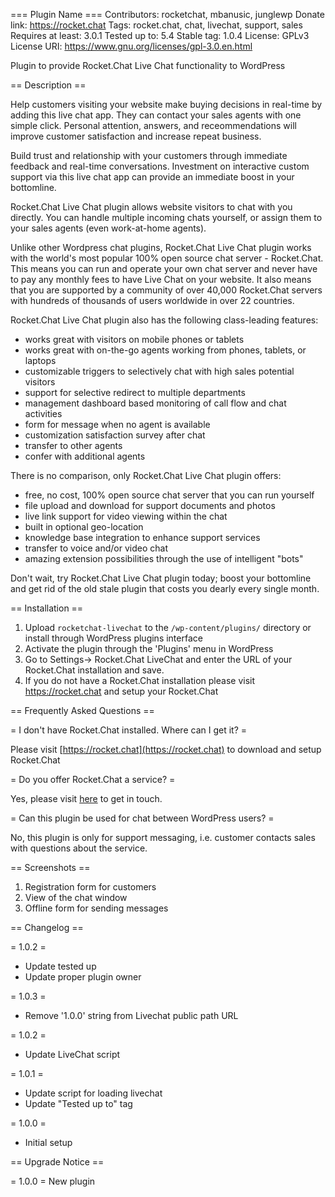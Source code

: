 === Plugin Name ===
Contributors: rocketchat, mbanusic, junglewp
Donate link: https://rocket.chat
Tags: rocket.chat, chat, livechat, support, sales
Requires at least: 3.0.1
Tested up to: 5.4
Stable tag: 1.0.4
License: GPLv3
License URI: https://www.gnu.org/licenses/gpl-3.0.en.html

Plugin to provide Rocket.Chat Live Chat functionality to WordPress

== Description ==

Help customers visiting your website make buying decisions in real-time by adding this live chat app.  They can contact your sales agents with one simple click.   Personal attention, answers, and receommendations will improve customer satisfaction and increase repeat business.

Build trust and relationship with your customers through immediate feedback and real-time conversations.  Investment on interactive custom support via this live chat app can provide an immediate boost in your bottomline.

Rocket.Chat Live Chat plugin allows website visitors to chat with you directly.   You can handle multiple incoming chats yourself, or assign them to your sales agents (even work-at-home agents).

Unlike other Wordpress chat plugins, Rocket.Chat Live Chat plugin works with the world's most popular 100% open source chat server - Rocket.Chat.  This means you can run and operate your own chat server and never have to pay any monthly fees to have Live Chat on your website.  It also means that you are supported by a community of over 40,000 Rocket.Chat servers with hundreds of thousands of users worldwide in over 22 countries.

Rocket.Chat Live Chat plugin also has the following class-leading features:

* works great with visitors on mobile phones or tablets
* works great with on-the-go agents working from phones, tablets, or laptops
* customizable triggers to selectively chat with high sales potential visitors
* support for selective redirect to multiple departments
* management dashboard based monitoring of call flow and chat activities
* form for message when no agent is available
* customization satisfaction survey after chat
* transfer to other agents
* confer with additional agents

There is no comparison, only Rocket.Chat Live Chat plugin offers:

* free, no cost, 100% open source chat server that you can run yourself
* file upload and download for support documents and photos
* live link support for video viewing within the chat
* built in optional geo-location
* knowledge base integration to enhance support services
* transfer to voice and/or video chat
* amazing extension possibilities through the use of intelligent "bots"

Don't wait, try Rocket.Chat Live Chat plugin today; boost your bottomline and get rid of the old stale plugin that costs you dearly every single month.

== Installation ==

1. Upload `rocketchat-livechat` to the `/wp-content/plugins/` directory or install through WordPress plugins interface
2. Activate the plugin through the 'Plugins' menu in WordPress
3. Go to Settings-> Rocket.Chat LiveChat and enter the URL of your Rocket.Chat installation and save.
4. If you do not have a Rocket.Chat installation please visit https://rocket.chat and setup your Rocket.Chat


== Frequently Asked Questions ==

= I don't have Rocket.Chat installed. Where can I get it? =

Please visit [https://rocket.chat](https://rocket.chat) to download and setup Rocket.Chat

= Do you offer Rocket.Chat a service? =

Yes, please visit [here](https://rocket.chat/services) to get in touch.

= Can this plugin be used for chat between WordPress users? =

No, this plugin is only for support messaging, i.e. customer contacts sales with questions about the service.

== Screenshots ==

1. Registration form for customers
2. View of the chat window
3. Offline form for sending messages

== Changelog ==

= 1.0.2 =
* Update tested up
* Update proper plugin owner

= 1.0.3 =
* Remove '1.0.0' string from Livechat public path URL

= 1.0.2 =
* Update LiveChat script

= 1.0.1 =
* Update script for loading livechat
* Update "Tested up to" tag

= 1.0.0 =
* Initial setup

== Upgrade Notice ==

= 1.0.0 =
New plugin